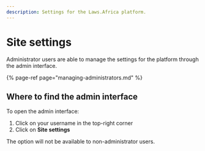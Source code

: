 ```yaml
---
description: Settings for the Laws.Africa platform.
---
```


# Site settings

Administrator users are able to manage the settings for the platform through the admin interface.

{% page-ref page="managing-administrators.md" %}



## Where to find the admin interface

To open the admin interface:

1. Click on your username in the top-right corner
2. Click on **Site settings**

The option will not be available to non-administrator users.

## 



